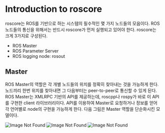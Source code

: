 # Introduction to roscore

roscore는 ROS를 기반으로 하는 시스템의 필수적인 몇 가지 노드들의 모음이다. ROS 노드들의 통신을 위해서는 반드시 roscore가 먼저 실행되고 있어야 한다. roscore는 크게 3가지로 구성된다.

- ROS Master
- ROS Parameter Server
- ROS logging node: rosout

## Master

ROS Master의 역할은 각 개별 노드들의 위치를 정확히 찾아내는 것을 가능하게 한다. 노드끼리 한번 위치를 찾아내면 그 다음부터는 peer-to-peer로 통신할 수 있게 된다. ROS Master는 XMLRPC 기반의 API를 제공하는데, roscpp나 rospy가 바로 이 API를 구현한 client 라이브러리이다. API를 이용하여 Master로 요청하거나 정보를 얻어 각 언어별로 node의 구현을 가능하게 한다. 다음 그림은 Master 역할을 단순화시킨 모델이다.

![Image Not Found](http://wiki.ros.org/Master?action=AttachFile&do=get&target=ROS_master_example_english_1.png)
![Image Not Found](http://wiki.ros.org/Master?action=AttachFile&do=get&target=ROS_master_example_english_2.png)
![Image Not Found](http://wiki.ros.org/Master?action=AttachFile&do=get&target=ROS_master_example_english_3.png)
